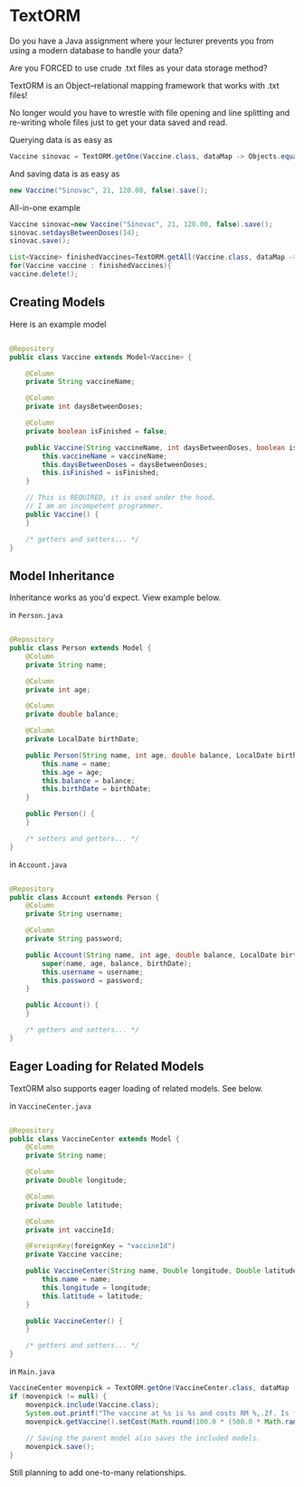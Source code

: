 # TextORM

Do you have a Java assignment where your lecturer prevents you from using a modern database to handle your data?

Are you FORCED to use crude .txt files as your data storage method?

TextORM is an Object–relational mapping framework that works with .txt files!

No longer would you have to wrestle with file opening and line splitting and re-writing whole files just to get your
data saved and read.

Querying data is as easy as

```java
Vaccine sinovac = TextORM.getOne(Vaccine.class, dataMap -> Objects.equals(dataMap.get("vaccineName"), "Sinovac"));
```

And saving data is as easy as

```java
new Vaccine("Sinovac", 21, 120.00, false).save();
```

All-in-one example

```java
Vaccine sinovac=new Vaccine("Sinovac", 21, 120.00, false).save();
sinovac.setdaysBetweenDoses(14);
sinovac.save();

List<Vaccine> finishedVaccines=TextORM.getAll(Vaccine.class, dataMap -> Boolean.parseBoolean(dataMap.get("isFinished")));
for(Vaccine vaccine : finishedVaccines){
vaccine.delete();
```

## Creating Models

Here is an example model

```java

@Repository
public class Vaccine extends Model<Vaccine> {

    @Column
    private String vaccineName;

    @Column
    private int daysBetweenDoses;

    @Column
    private boolean isFinished = false;

    public Vaccine(String vaccineName, int daysBetweenDoses, boolean isFinished) {
        this.vaccineName = vaccineName;
        this.daysBetweenDoses = daysBetweenDoses;
        this.isFinished = isFinished;
    }

    // This is REQUIRED, it is used under the hood.
    // I am an incompetent programmer.
    public Vaccine() {
    }

    /* getters and setters... */
}
```

## Model Inheritance

Inheritance works as you'd expect. View example below.

in `Person.java`

```java

@Repository
public class Person extends Model {
    @Column
    private String name;

    @Column
    private int age;

    @Column
    private double balance;

    @Column
    private LocalDate birthDate;

    public Person(String name, int age, double balance, LocalDate birthDate) {
        this.name = name;
        this.age = age;
        this.balance = balance;
        this.birthDate = birthDate;
    }

    public Person() {
    }

    /* setters and getters... */
}
```

in `Account.java`

```java

@Repository
public class Account extends Person {
    @Column
    private String username;

    @Column
    private String password;

    public Account(String name, int age, double balance, LocalDate birthDate, String username, String password) {
        super(name, age, balance, birthDate);
        this.username = username;
        this.password = password;
    }

    public Account() {
    }

    /* getters and setters... */
}
```

## Eager Loading for Related Models

TextORM also supports eager loading of related models. See below.

in `VaccineCenter.java`

```java

@Repository
public class VaccineCenter extends Model {
    @Column
    private String name;

    @Column
    private Double longitude;

    @Column
    private Double latitude;

    @Column
    private int vaccineId;

    @ForeignKey(foreignKey = "vaccineId")
    private Vaccine vaccine;

    public VaccineCenter(String name, Double longitude, Double latitude) {
        this.name = name;
        this.longitude = longitude;
        this.latitude = latitude;
    }

    public VaccineCenter() {
    }

    /* getters and setters... */
}
```

in `Main.java`
```java
VaccineCenter movenpick = TextORM.getOne(VaccineCenter.class, dataMap -> Objects.equals(dataMap.get("name"), "Movenpick"));
if (movenpick != null) {
    movenpick.include(Vaccine.class);
    System.out.printf("The vaccine at %s is %s and costs RM %,.2f. Is finished: %b", movenpick.getName(), movenpick.getVaccine().getVaccineName(), movenpick.getVaccine().getCost(), movenpick.getVaccine().isFinished());
    movenpick.getVaccine().setCost(Math.round(100.0 * (500.0 * Math.random())) / 100.0);
    
    // Saving the parent model also saves the included models.
    movenpick.save();
}
```

Still planning to add one-to-many relationships.